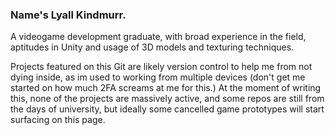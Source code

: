### Name's Lyall Kindmurr.

A videogame development graduate, with broad experience in the field, aptitudes in Unity and usage of 3D models and texturing techniques. 

Projects featured on this Git are likely version control to help me from not dying inside, as im used to working from multiple devices (don't get me started on how much 2FA screams at me for this.)
At the moment of writing this, none of the projects are massively active, and some repos are still from the days of university, but ideally some cancelled game prototypes will start surfacing on this page.

<!---
Lyall-KindMurr/Lyall-KindMurr is a ✨ special ✨ repository because its `README.md` (this file) appears on your GitHub profile.
You can click the Preview link to take a look at your changes.
--->
